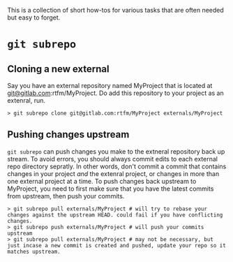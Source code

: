 This is a collection of short how-tos for various tasks that are often needed but easy to forget.

# `git subrepo`

## Cloning a new external

Say you have an external repository named MyProject that is located at git@gitlab.com:rtfm/MyProject. Do add
this repository to your project as an extenral, run.

    > git subrepo clone git@gitlab.com:rtfm/MyProject externals/MyProject

## Pushing changes upstream

`git subrepo` can push changes you make to the extneral repository back up stream. To avoid errors, you should
always commit edits to each external repo directory sepratly. In other words, don't commit a commit that contains changes
in your project *and* the extenral project, or changes in more than one external project at a time.
To push changes back upstream to MyProject, you need to first make sure that you have the latest commits from upstream, then
push your commits.

    > git subrepo pull externals/MyProject # will try to rebase your changes against the upstream HEAD. could fail if you have conflicting changes.
    > git subrepo push externals/MyProject # will push your commits upstream
    > git subrepo pull externals/MyProject # may not be necessary, but just incase a new commit is created and pushed, update your repo so it matches upstream.

